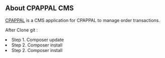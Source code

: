 ## About CPAPPAL CMS

<a href="https://order.cpappal.com">CPAPPAL</a> is a CMS application for CPAPPAL to manage order transactions.

After Clone git :
<li>Step 1. Composer update</li>
<li>Step 2. Composer install</li>
<li>Step 2. Composer install</li>

